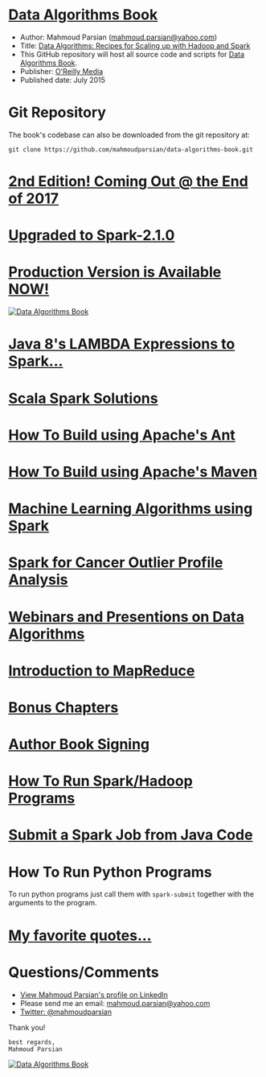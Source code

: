 [Data Algorithms Book](http://shop.oreilly.com/product/0636920033950.do)
======================
* Author: Mahmoud Parsian (mahmoud.parsian@yahoo.com)
* Title: [Data Algorithms: Recipes for Scaling up with Hadoop and Spark](http://shop.oreilly.com/product/0636920033950.do) 
* This GitHub repository will host all source code and scripts for [Data Algorithms Book](http://shop.oreilly.com/product/0636920033950.do).
* Publisher: [O'Reilly Media](http://shop.oreilly.com/product/0636920033950.do)
* Published date: July 2015

Git Repository
==============
The book's codebase can also be downloaded from the git repository at:
````
git clone https://github.com/mahmoudparsian/data-algorithms-book.git
````

[2nd Edition! Coming Out @ the End of 2017](./misc/dabook2-just-1st-page.pdf)
===========================================

[Upgraded to Spark-2.1.0](http://spark.apache.org/news/spark-2-1-0-released.html)
=========================


[Production Version is Available NOW!](http://shop.oreilly.com/product/0636920033950.do)
======================================

[![Data Algorithms Book](./misc/da_book3.jpeg)](http://shop.oreilly.com/product/0636920033950.do)

[Java 8's LAMBDA Expressions to Spark...](./misc/jdk8_and_lambda.md)
================================================

[Scala Spark Solutions](./src/main/scala/org/dataalgorithms)
============================================================

[How To Build using Apache's Ant](./misc/ant/README.md)
===============================

[How To Build using Apache's Maven](./misc/maven/README.md)
===================================

[Machine Learning Algorithms using Spark](./src/main/java/org/dataalgorithms/machinelearning)
=========================================

[Spark for Cancer Outlier Profile Analysis](http://hadoopsummit.uservoice.com/forums/344955-data-science-analytics-and-spark/suggestions/11664381-spark-solution-for-cancer-outlier-profile-analysis)
====================================================
 
[Webinars and Presentions on Data Algorithms](./misc/webinars.md)
=================================================================

[Introduction to MapReduce](https://github.com/mahmoudparsian/data-algorithms-book/tree/master/src/main/java/org/dataalgorithms/chapB09/charcount)
===========================
 
[Bonus Chapters](./misc/bonus-chapters.md)
================
 
[Author Book Signing](./misc/book-signing.md)
=====================


<!---
your comment goes here
and here

Work in Progress...
===================
Please note that this is a work in progress...
![Data Algorithms Book Work In Progress](./misc/work_in_progress2.jpeg)
--> 


[How To Run Spark/Hadoop Programs](./misc/run_spark/README.md)
==================================


[Submit a Spark Job from Java Code](./misc/how-to-submit-spark-job-from-java-code.md)
===========================================


How To Run Python Programs
==========================
To run python programs just call them with `spark-submit` together with the arguments to the program.

[My favorite quotes...](./misc/favorite_quotes/README.md)
=========================================================

 
Questions/Comments
==================
* [View Mahmoud Parsian's profile on LinkedIn](http://www.linkedin.com/in/mahmoudparsian)
* Please send me an email: <mahmoud.parsian@yahoo.com>
* [Twitter: @mahmoudparsian](http://twitter.com/mahmoudparsian) 

Thank you!
````
best regards,
Mahmoud Parsian
````

[![Data Algorithms Book](./misc/large-image.jpg)](http://shop.oreilly.com/product/0636920033950.do)
